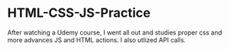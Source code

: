 # HTML-CSS-JS-Practice

After watching a Udemy course, I went all out and studies proper css and more advances JS and HTML actions. I also utlized API calls.
